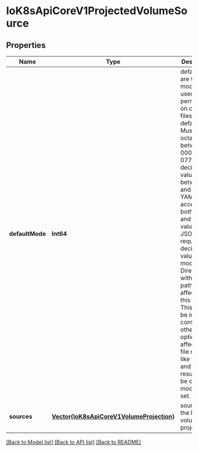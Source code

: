 # IoK8sApiCoreV1ProjectedVolumeSource


## Properties
Name | Type | Description | Notes
------------ | ------------- | ------------- | -------------
**defaultMode** | **Int64** | defaultMode are the mode bits used to set permissions on created files by default. Must be an octal value between 0000 and 0777 or a decimal value between 0 and 511. YAML accepts both octal and decimal values, JSON requires decimal values for mode bits. Directories within the path are not affected by this setting. This might be in conflict with other options that affect the file mode, like fsGroup, and the result can be other mode bits set. | [optional] [default to nothing]
**sources** | [**Vector{IoK8sApiCoreV1VolumeProjection}**](IoK8sApiCoreV1VolumeProjection.md) | sources is the list of volume projections | [optional] [default to nothing]


[[Back to Model list]](../README.md#models) [[Back to API list]](../README.md#api-endpoints) [[Back to README]](../README.md)


